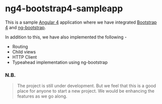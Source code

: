 # ng4-bootstrap4-sampleapp

This is a sample [Angular 4](https://angular.io) application where we have integrated [Bootstrap 4](https://v4-alpha.getbootstrap.com) and [ng-bootstrap](https://ng-bootstrap.github.io/#/home).

In addition to this, we have also implemented the following - 

+ Routing
+ Child views
+ HTTP Client 
+ Typeahead implementation using ng-bootstrap 

### N.B.

> The project is still under development. But we feel that this is a good place for anyone to start a new project. We would be enhancing the features as we go along.
